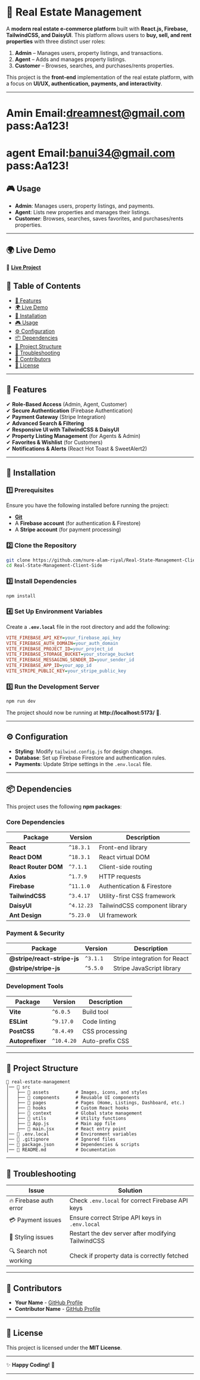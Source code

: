 
# 🏡 **Real Estate Management**  

A **modern real estate e-commerce platform** built with **React.js, Firebase, TailwindCSS, and DaisyUI**. This platform allows users to **buy, sell, and rent properties** with three distinct user roles:  

1. **Admin** – Manages users, property listings, and transactions.  
2. **Agent** – Adds and manages property listings.  
3. **Customer** – Browses, searches, and purchases/rents properties.  

This project is the **front-end** implementation of the real estate platform, with a focus on **UI/UX, authentication, payments, and interactivity**.

---
# Amin   Email:dreamnest@gmail.com  pass:Aa123!

# agent  Email:banui34@gmail.com    pass:Aa123!
## 🎮 **Usage**  

- **Admin**: Manages users, property listings, and payments.  
- **Agent**: Lists new properties and manages their listings.  
- **Customer**: Browses, searches, saves favorites, and purchases/rents properties.  

---


## 🌍 **Live Demo**  

🔗 **[Live Project](https://real-state-asset.web.app/)**  



## 📜 **Table of Contents**  

- [🚀 Features](#-features)  
- [🌍 Live Demo](#-live-demo)  
- [🔧 Installation](#-installation)  
- [🎮 Usage](#-usage)  
- [⚙️ Configuration](#-configuration)  
- [📦 Dependencies](#-dependencies)  
- [📂 Project Structure](#-project-structure)  
- [🐞 Troubleshooting](#-troubleshooting)  
- [👥 Contributors](#-contributors)  
- [📜 License](#-license)  

---

## 🚀 **Features**  

✔ **Role-Based Access** (Admin, Agent, Customer)  
✔ **Secure Authentication** (Firebase Authentication)  
✔ **Payment Gateway** (Stripe Integration)  
✔ **Advanced Search & Filtering**  
✔ **Responsive UI with TailwindCSS & DaisyUI**  
✔ **Property Listing Management** (for Agents & Admin)  
✔ **Favorites & Wishlist** (for Customers)  
✔ **Notifications & Alerts** (React Hot Toast & SweetAlert2)  

---

## 🔧 **Installation**  

### **1️⃣ Prerequisites**  

Ensure you have the following installed before running the project:  
- **[Git](https://git-scm.com/)**  
- A **Firebase account** (for authentication & Firestore)  
- A **Stripe account** (for payment processing)  

### **2️⃣ Clone the Repository**  

```sh
git clone https://github.com/nure-alam-riyal/Real-State-Management-Client-Side.git
cd Real-State-Management-Client-Side
```

### **3️⃣ Install Dependencies**  

```sh
npm install
```

### **4️⃣ Set Up Environment Variables**  

Create a **`.env.local`** file in the root directory and add the following:  

```ini
VITE_FIREBASE_API_KEY=your_firebase_api_key
VITE_FIREBASE_AUTH_DOMAIN=your_auth_domain
VITE_FIREBASE_PROJECT_ID=your_project_id
VITE_FIREBASE_STORAGE_BUCKET=your_storage_bucket
VITE_FIREBASE_MESSAGING_SENDER_ID=your_sender_id
VITE_FIREBASE_APP_ID=your_app_id
VITE_STRIPE_PUBLIC_KEY=your_stripe_public_key
```

### **5️⃣ Run the Development Server**  

```sh
npm run dev
```

The project should now be running at **http://localhost:5173/** 🚀.  

---



## ⚙️ **Configuration**  

- **Styling**: Modify `tailwind.config.js` for design changes.  
- **Database**: Set up Firebase Firestore and authentication rules.  
- **Payments**: Update Stripe settings in the `.env.local` file.  

---

## 📦 **Dependencies**  

This project uses the following **npm packages**:  

### **Core Dependencies**  

| Package | Version | Description |
|---------|---------|-------------|
| **React** | `^18.3.1` | Front-end library |
| **React DOM** | `^18.3.1` | React virtual DOM |
| **React Router DOM** | `^7.1.1` | Client-side routing |
| **Axios** | `^1.7.9` | HTTP requests |
| **Firebase** | `^11.1.0` | Authentication & Firestore |
| **TailwindCSS** | `^3.4.17` | Utility-first CSS framework |
| **DaisyUI** | `^4.12.23` | TailwindCSS component library |
| **Ant Design** | `^5.23.0` | UI framework |

### **Payment & Security**  

| Package | Version | Description |
|---------|---------|-------------|
| **@stripe/react-stripe-js** | `^3.1.1` | Stripe integration for React |
| **@stripe/stripe-js** | `^5.5.0` | Stripe JavaScript library |

### **Development Tools**  

| Package | Version | Description |
|---------|---------|-------------|
| **Vite** | `^6.0.5` | Build tool |
| **ESLint** | `^9.17.0` | Code linting |
| **PostCSS** | `^8.4.49` | CSS processing |
| **Autoprefixer** | `^10.4.20` | Auto-prefix CSS |

---

## 📂 **Project Structure**  

```
📂 real-estate-management
│── 📂 src
│   ├── 📂 assets          # Images, icons, and styles
│   ├── 📂 components      # Reusable UI components
│   ├── 📂 pages           # Pages (Home, Listings, Dashboard, etc.)
│   ├── 📂 hooks           # Custom React hooks
│   ├── 📂 context         # Global state management
│   ├── 📂 utils           # Utility functions
│   ├── 📜 App.js          # Main app file
│   ├── 📜 main.jsx        # React entry point
│── 📜 .env.local          # Environment variables
│── 📜 .gitignore          # Ignored files
│── 📜 package.json        # Dependencies & scripts
│── 📜 README.md           # Documentation
```

---

## 🐞 **Troubleshooting**  

| Issue | Solution |
|--------|---------|
| 🔥 Firebase auth error | Check `.env.local` for correct Firebase API keys |
| 💳 Payment issues | Ensure correct Stripe API keys in `.env.local` |
| 🎨 Styling issues | Restart the dev server after modifying TailwindCSS |
| 🔍 Search not working | Check if property data is correctly fetched |

---

## 👥 **Contributors**  

- **Your Name** - [GitHub Profile](https://github.com/your-username)  
- **Contributor Name** - [GitHub Profile](https://github.com/contributor-username)  

---

## 📜 **License**  

This project is licensed under the **MIT License**.  

---

✨ **Happy Coding!** 🚀  

---


